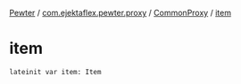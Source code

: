 [Pewter](../../index.md) / [com.ejektaflex.pewter.proxy](../index.md) / [CommonProxy](index.md) / [item](./item.md)

# item

`lateinit var item: Item`